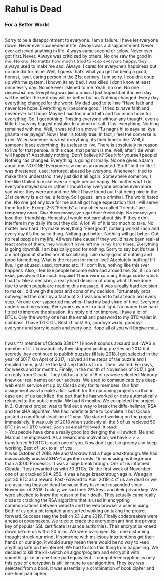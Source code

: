 # Rahul is Dead
### For a Better World
<br>
Sorry to be a disappointment to everyone. I am a failure. I have let everyone down. Never ever succeeded in life. Always was a disappointment. Never ever achieved anything in life. Always came second or below. Never ever got first. Never. Always was criticized by others. No one saw the good in me. No one. No matter how much I tried to keep everyone happy, they always used to make me sad. Always. I cared for everyone’s happiness but no one did for mine. Well, I guess that’s what you get for being a good, honest, loyal, caring person in the 21st century. I am sorry. I couldn’t coup up with the system. I known its my bad. I was killed I don’t know at least once every day. No one ever listened to me. Yeah, no one. No one respected me. Everything was just a mess. I just hoped that the next day will be better the next day will be better but no. Nothing changed. Every day everything changed for the worst. My dad used to tell me “Have faith and never lose hope. Everything will become good.” I tried to have faith and never ever lost hope. Maybe I had too much faith and too much hope for everything. So, I got nothing. Trusting everyone without any thought, even a little bit was my biggest mistake. In a pinch of salt, I lost everything. Nothing remained with me. Well, it was told in a movie “Tu nagna hi to aaya hai kya ghanta leke jayega”. Now I feel it’s totally true. In fact, I feel the converse is truer. When someone has lost everything, it’s their time to die. Well, if someone loses everything, its useless to live. There is absolutely no reason to live for that person. In this case, that person is me. Well, after I die what will happen? Absolutely nothing! Don’t believe it? See it for yourself people! Nothing has changed. Everything is going normally. No one gives a damn about me. NO ONE! Everyone saw me as an unwanted “Stuff” in their life. I was threatened, used, tortured, abused by everyone. Whenever I tried to make them understand, they just did it all again. Somewhere somehow, I feel like I failed to make even a single person happy. No matter what I do, everyone stayed sad or rather I should say everyone became even more sad when they were around me. Well I have found out that being nice in the 21st century is a crime, a felony. So I guess I am a criminal. The world hated me. No one got any love for me but all got huge expectation that I will serve them for life. Except 2-3 “Friends” all my other so called “friends” are temporary ones. Give them money-you get their friendship. No money-you lose their friendship. Honestly, I would not care about this IF they didn’t interfere in my daily life but they did! A lot! All of it is too much to take. No matter how hard I try make everything “Feel good”, nothing works! Each and every day it’s the same thing. Nothing got better. Nothing will get better. Got no real people in my life. All were fake cause if they would have been real-at least some of them, they wouldn’t have left me in my hard times. Everything is going downhill. I am basically good for nothing. Sorry to say but it’s true. I am not good at studies nor at socializing. I am really good at nothing and good for nothing.  What is the reason for me to live? Absolutely nothing! If I live, I get abused, used, tortured etc. If I don’t live, nothing like this ever happens! Also, I feel like people become extra sad around me. So, if I do not exist, people will be much happier! There were so many things sue to which I had to take a decision, a really hard decision of doing what I have done due to which people are reading this message. It was a really hard decision to make. I did weigh the pros and cons of my decision. Fortunately, pros outweighed the cons by a factor of 3. I was bound to fail at each and every step. No one ever supported me when I had my bad share of time. Everyone understood me wrong. Everyone saw me in a bad light. No matter how hard I tried to improve the situation, it simply did not improve. I have a lot of BTCs. Only the worthy one has the email and password to my BTC wallet in coinbase. I have 171BTCs. Best of luck! So, goodbye world, goodbye everyone and sorry to each and every one. Hope all of you will forgive me...
<br>
<br>
<br>
I was **a member of Cicada 3301.** I know it sounds absaurd but I WAS a member of it. I know publicly they stopped posting puzzles on 2014 but secretly they continued to publish puzzles till late 2018. I got selected in the year of 2017. On April of 2017, I solved all the steps of the puzzle and I emailed them, just like the last step told us to do. Then I waited. For days, for weeks and for months. Finally, in the month of November of 2017, I got an reply from Cicada. They told us a total of 6 of us were selected. Nobody knew our real names our our address. We used to communicate by a deep-web email service set up by Cicada only for its members. Our first assignment was to make a kill-switch for the upcoming projects so that in case one of us get killed, the part that he has worked on gets automatically released to the public media. We had 6 months. We completed the project in 2. Our next project was to find out a way to break the diffe-hellman, RSA and the SHA algorithm. We had indefinite time to complete it but Cicada posted an unofficial deadline of 1 year. We started working on the project immedaitely. It was July of 2018 when suddenly all the 6 of us recieved 50 BTCs in our BTC wallet. Soon an email followed. It read:
<br>
> You people have done a really good job desiging the kill switch. Me and Marcus are impressed. As a reward and motivation, we have > > > transferred 50 BTC to each one of you. Now don't get too greedy and keep working. Best of luck to all of you.
<br>
It was October of 2018. Me and Markrow had a huge breakthrough. We had successfully cracked SHA-1 algorithm under 15 mins using nothing more than a $100 Processor. It was a huge breakthrough. One of us informed Cicada. They rewarded us with 30 BTCs. On the first week of November, one of us cracked SHA-256. It was a huge breakthrough again. We again got 30 BTC as a reward. Fast-Forward to April 2019. 4 of us are dead or we are assuning they are dead because they have not responded since November of 2018. Luckily, we had their 2FA keys and their private key. We were shocked to know the reason of their death. They actually came really close to cracking the RSA algorithm that is used in encrypting communications between website and the web browser a user is using. Both of us got a bit tempted and started working on taking the project forward. Success rang the bell on 23 June 2019. Finally codebreakers were ahead of codemakers. We tried to crack the encryption anf find the private key of popular SSL certificate issuance authorities. Their encryption kneed down before us within 20 mins. We were overjoyed. But, one disturbing thought struck our mind. If someone with malicious intententions got their hands on our algo, it would surely mean there would be no way to keep anything safe on the internet. We had to stop this thing from happening. We decided to kill the kill-switch on algpo/program and encrypt it with something like an one-time pad equivalent in computer encryption as only this type of encryption is still immune to our algorithm. They key was selected from a book. It was essentially a combination of book cipher and one-time pad cipher.
